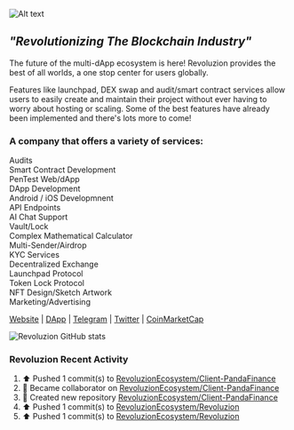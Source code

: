<img
  src="http://revoluzion.io/SignatureLogo.png"
  alt="Alt text"
  title="Revoluzion"
  style="display: inline-block; margin: 0 auto; max-width: 200px">
## <i>"Revolutionizing The Blockchain Industry"</i><br>
The future of the multi-dApp ecosystem is here! Revoluzion provides the best of all worlds, a one stop center for users globally.<br>

Features like launchpad, DEX swap and audit/smart contract services allow users to easily create and maintain their project without ever having to worry about hosting or scaling. Some of the best features have already been implemented and there's lots more to come!<br>

### A company that offers a variety of services:

  Audits<br>
  Smart Contract Development<br>
  PenTest Web/dApp<br>
  DApp Development<br>
  Android / iOS Developmnent<br>
  API Endpoints<br>
  AI Chat Support<br>
  Vault/Lock<br>
  Complex Mathematical Calculator<br>
  Multi-Sender/Airdrop<br>
  KYC Services<br>
  Decentralized Exchange<br>
  Launchpad Protocol<br>
  Token Lock Protocol<br>
  NFT Design/Sketch Artwork<br>
  Marketing/Advertising<br>

[Website](https://revoluzion.io) | [DApp](https://revoluzion.app) | [Telegram](https://t.me/RevoluzionEcosystem) | [Twitter](https://twitter.com/RevoluzionEco) | [CoinMarketCap](https://coinmarketcap.com/community/profile/Revoluzion)

![Revoluzion GitHub stats](https://github-readme-stats-n1so6jbrl-revoluziontoken.vercel.app/api?username=RevoluzionEcosystem&theme=gotham&show_icons=true)<br>

### Revoluzion Recent Activity
<!--START_SECTION:activity-->
<!--RECENT_ACTIVITY:start-->
1. ⬆️ Pushed 1 commit(s) to [RevoluzionEcosystem/Client-PandaFinance](https://github.com/RevoluzionEcosystem/Client-PandaFinance)<br>
2. 🤝 Became collaborator on [RevoluzionEcosystem/Client-PandaFinance](https://github.com/RevoluzionEcosystem/Client-PandaFinance)<br>
3. 📔 Created new repository [RevoluzionEcosystem/Client-PandaFinance](https://github.com/RevoluzionEcosystem/Client-PandaFinance)<br>
4. ⬆️ Pushed 1 commit(s) to [RevoluzionEcosystem/Revoluzion](https://github.com/RevoluzionEcosystem/Revoluzion)<br>
5. ⬆️ Pushed 1 commit(s) to [RevoluzionEcosystem/Revoluzion](https://github.com/RevoluzionEcosystem/Revoluzion)<br>
<!--RECENT_ACTIVITY:end-->

